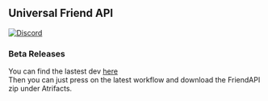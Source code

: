 ## Universal Friend API

[![Discord](https://img.shields.io/discord/821938163269500938)](https://discord.gg/sK4rK2qCn8)

### Beta Releases

You can find the lastest dev [here](https://github.com/Fabric-Utility-Mods/Universal-Friends-API/actions)    
Then you can just press on the latest workflow and download the FriendAPI zip under Atrifacts.
